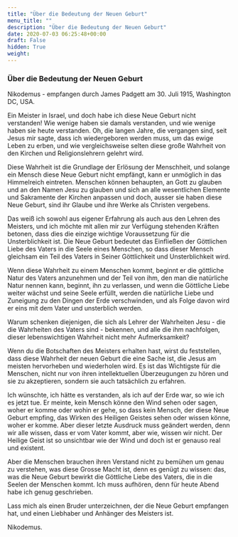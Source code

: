 ```yaml
---
title: "Über die Bedeutung der Neuen Geburt"
menu_title: ""
description: "Über die Bedeutung der Neuen Geburt"
date: 2020-07-03 06:25:48+00:00
draft: False
hidden: True
weight:
---
```

### Über die Bedeutung der Neuen Geburt

Nikodemus - empfangen durch James Padgett am 30. Juli 1915, Washington DC, USA.

Ein Meister in Israel, und doch habe ich diese Neue Geburt nicht verstanden! Wie wenige haben sie damals verstanden, und wie wenige haben sie heute verstanden. Oh, die langen Jahre, die vergangen sind, seit Jesus mir sagte, dass ich wiedergeboren werden muss, um das ewige Leben zu erben, und wie vergleichsweise selten diese große Wahrheit von den Kirchen und Religionslehrern gelehrt wird.

Diese Wahrheit ist die Grundlage der Erlösung der Menschheit, und solange ein Mensch diese Neue Geburt nicht empfängt, kann er unmöglich in das Himmelreich eintreten. Menschen können behaupten, an Gott zu glauben und an den Namen Jesu zu glauben und sich an alle wesentlichen Elemente und Sakramente der Kirchen anpassen und doch, ausser sie haben diese Neue Geburt, sind ihr Glaube und ihre Werke als Christen vergebens.

Das weiß ich sowohl aus eigener Erfahrung als auch aus den Lehren des Meisters, und ich möchte mit allen mir zur Verfügung stehenden Kräften betonen, dass dies die einzige wichtige Voraussetzung für die Unsterblichkeit ist. Die Neue Geburt bedeutet das Einfließen der Göttlichen Liebe des Vaters in die Seele eines Menschen, so dass dieser Mensch gleichsam ein Teil des Vaters in Seiner Göttlichkeit und Unsterblichkeit wird.

Wenn diese Wahrheit zu einem Menschen kommt, beginnt er die göttliche Natur des Vaters anzunehmen und der Teil von ihm, den man die natürliche Natur nennen kann, beginnt, ihn zu verlassen, und wenn die Göttliche Liebe weiter wächst und seine Seele erfüllt, werden die natürliche Liebe und Zuneigung zu den Dingen der Erde verschwinden, und als Folge davon wird er eins mit dem Vater und unsterblich werden.

Warum schenken diejenigen, die sich als Lehrer der Wahrheiten Jesu - die die Wahrheiten des Vaters sind - bekennen, und alle die ihm nachfolgen, dieser lebenswichtigen Wahrheit nicht mehr Aufmerksamkeit?

Wenn du die Botschaften des Meisters erhalten hast, wirst du feststellen, dass diese Wahrheit der neuen Geburt die eine Sache ist, die Jesus am meisten hervorheben und wiederholen wird. Es ist das Wichtigste für die Menschen, nicht nur von ihren intellektuellen Überzeugungen zu hören und sie zu akzeptieren, sondern sie auch tatsächlich zu erfahren.

Ich wünschte, ich hätte es verstanden, als ich auf der Erde war, so wie ich es jetzt tue. Er meinte, kein Mensch könne den Wind sehen oder sagen, woher er komme oder wohin er gehe, so dass kein Mensch, der diese Neue Geburt empfing, das Wirken des Heiligen Geistes sehen oder wissen könne, woher er komme. Aber dieser letzte Ausdruck muss geändert werden, denn wir alle wissen, dass er vom Vater kommt, aber wie, wissen wir nicht. Der Heilige Geist ist so unsichtbar wie der Wind und doch ist er genauso real und existent.

Aber die Menschen brauchen ihren Verstand nicht zu bemühen um genau zu verstehen, was diese Grosse Macht ist, denn es genügt zu wissen: das, was die Neue Geburt bewirkt die Göttliche Liebe des Vaters, die in die Seelen der Menschen kommt. Ich muss aufhören, denn für heute Abend habe ich genug geschrieben.

Lass mich als einen Bruder unterzeichnen, der die Neue Geburt empfangen hat, und einen Liebhaber und Anhänger des Meisters ist.

Nikodemus.
